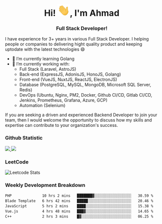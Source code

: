 <h1 align="center">Hi! <img src="https://raw.githubusercontent.com/ABSphreak/ABSphreak/master/gifs/Hi.gif" width="40px" />, I'm Ahmad</h1>


<h3 align="center">Full Stack Developer!</h3>
I have experience for 3+ years in various Full Stack Developer. I helping people or companies to delivering hight quality product and keeping uptodate with the latest technologies 😄


- 🔭 I’m currently learning Golang
- 🌱 I’m currently working with:
   - Full Stack (Laravel, AstroJS)
   - Back-end (ExpressJS, AdonisJS, HonoJS, Golang)
   - Front-end (VueJS, NuxtJS, ReactJS, ElectronJS)
   - Database (PostgreSQL, MySQL, MongoDB, Microsoft SQL Server, Redis)
   - DevOps (Ubuntu, Nginx, PM2, Docker, Github CI/CD, Gitlab CI/CD, Jenkins, Prometheus, Grafana, Azure, GCP)
   - Automation (Selenium)

If you are seeking a driven and experienced Backend Developer to join your team, then I would welcome the opportunity to discuss how my skills and expertise can contribute to your organization's success.

  
### Github Statistic
<p align="left">
<a href="https://github.com/ahmadlaiq97">
  <img height="180em" src="https://github-readme-stats-eight-theta.vercel.app/api?username=ahmadlaiq&show_icons=true&theme=algolia&include_all_commits=true&count_private=true"/>
  <img height="180em" src="https://github-readme-stats-eight-theta.vercel.app/api/top-langs/?username=ahmadlaiq&layout=compact&langs_count=8&theme=algolia"/>
</a>
</p>

### LeetCode

![Leetcode Stats](https://leetcard.jacoblin.cool/ahmadlaiq?ext=contest)

### Weekly Development Breakdown
<!--START_SECTION:waka-->

```txt
PHP              10 hrs 2 mins   ███████▓░░░░░░░░░░░░░░░░░   30.59 %
Blade Template   6 hrs 42 mins   █████░░░░░░░░░░░░░░░░░░░░   20.46 %
JavaScript       5 hrs 2 mins    ████░░░░░░░░░░░░░░░░░░░░░   15.38 %
Vue.js           4 hrs 48 mins   ███▓░░░░░░░░░░░░░░░░░░░░░   14.65 %
C++              2 hrs 3 mins    █▓░░░░░░░░░░░░░░░░░░░░░░░   06.25 %
```

<!--END_SECTION:waka-->
